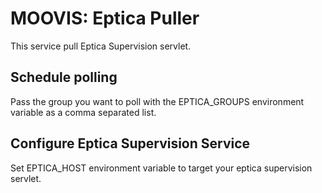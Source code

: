 # MOOVIS: Eptica Puller 

This service pull Eptica Supervision servlet.

## Schedule polling

Pass the group you want to poll with the EPTICA_GROUPS environment variable as a comma separated list.

## Configure Eptica Supervision Service

Set EPTICA_HOST environment variable to target your eptica supervision servlet.


